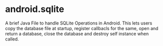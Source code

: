 # android.sqlite
A brief Java File to handle SQLite Operations in Android. This lets users copy the database file at startup, register callbacls for the same, open and return a database, close the database and destroy self instance when called.

